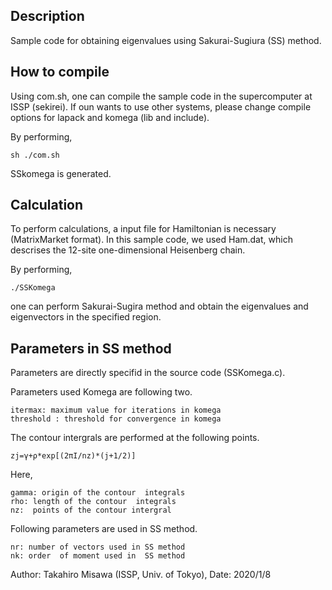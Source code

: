  ## Description

Sample code for obtaining eigenvalues using Sakurai-Sugiura (SS) method. 

## How to compile 

Using com.sh, one can compile the sample code in the supercomputer at ISSP (sekirei).
If oun wants to use other systems,
please change compile options for lapack and komega (lib and include).

By performing,
```
sh ./com.sh
```
SSkomega is generated.

## Calculation
To perform calculations, 
a input file for Hamiltonian is necessary (MatrixMarket format). 
In this sample code, we used Ham.dat, which descrises
the 12-site one-dimensional Heisenberg chain.

By performing,
```
./SSKomega
```
one can perform Sakurai-Sugira method and
obtain the eigenvalues and eigenvectors
in the specified region.

## Parameters in SS method
Parameters are directly specifid in the source code
(SSKomega.c).


Parameters used Komega are following two. 
```
itermax: maximum value for iterations in komega
threshold : threshold for convergence in komega
```

The contour intergrals are performed
at the following points.

```
zj=γ+ρ*exp[(2πI/nz)*(j+1/2)]
```

Here, 
```
gamma: origin of the contour  integrals
rho: length of the contour  integrals
nz:  points of the contour intergral
```

Following parameters are used in SS method.
```
nr: number of vectors used in SS method
nk: order  of moment used in  SS method
```

Author: Takahiro Misawa (ISSP, Univ. of Tokyo), Date: 2020/1/8
